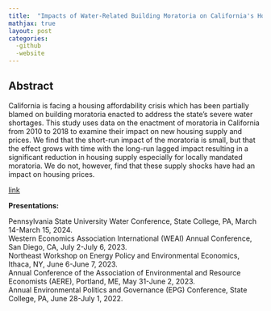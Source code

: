 ```yaml
---
title:  "Impacts of Water-Related Building Moratoria on California's Housing Crisis"
mathjax: true
layout: post
categories: 
  -github
  -website
---
```


## Abstract
California is facing a housing affordability crisis which has been partially blamed on building moratoria enacted to address the state’s severe water shortages. This study uses data on the enactment of moratoria in California from 2010 to 2018 to examine their impact on new housing supply and prices. We find that the short-run impact of the moratoria is small, but that the effect grows with time with the long-run lagged impact resulting in a significant reduction in housing supply especially for locally mandated moratoria. We do not, however, find that these supply shocks have had an impact on housing prices.

[link](https://papers.ssrn.com/sol3/papers.cfm?abstract_id=4638948)

**Presentations:**   

Pennsylvania State University Water Conference, State College, PA, March 14-March 15, 2024.  
Western Economics Association International (WEAI) Annual Conference, San Diego, CA, July 2-July 6, 2023.  
Northeast Workshop on Energy Policy and Environmental Economics, Ithaca, NY, June 6-June 7, 2023.  
Annual Conference of the Association of Environmental and Resource Economists (AERE), Portland, ME, May 31-June 2, 2023.  
Annual Environmental Politics and Governance (EPG) Conference, State College, PA, June 28-July 1, 2022.  
